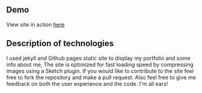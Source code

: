 ## Demo
View site in action [here](https://feargswalsh92.github.io/)
## Description of technologies
I used jekyll and Github pages static site to display my portfolio and some info about me, The site is optimized for fast loading speed by compressing images using a Sketch plugin. If you would like to contribute to the site feel free to fork the repository and make a pull request. Also feel free to give me feedback on both the user experience and the code. I'm all ears!
